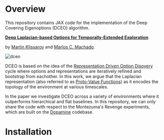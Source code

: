 # Overview
This repository contains JAX code for the implementation of the Deep Covering Eigenoptions (DCEO) algorithm.

**[Deep Laplacian-based Options for Temporally-Extended Exploration](https://proceedings.mlr.press/v202/klissarov23a/klissarov23a.pdf)**

by [Martin Klissarov](https://mklissa.github.io) and [Marlos C. Machado](https://webdocs.cs.ualberta.ca/~machado/). 

![dceo](https://github.com/mklissa/deco_dopamine/assets/22938475/285c7ed1-f1a3-499f-8655-5802ee4738c9)

DCEO is based on the idea of the [Representation Driven Option Disovery](https://medium.com/@marlos.cholodovskis/the-representation-driven-option-discovery-cycle-e3f5877696c2) cycle where options and representations are iteratively refined and bootstrap from eachother. In this work, we argue that the Laplacian representation (also referred to as [Proto-Value Functions](https://homes.cs.washington.edu/~todorov/courses/amath579/reading/PVF.pdf)) as it encodes the topology of the environment at various timescales. 

In the paper we investigate DCEO across a variety of environments where it outperforms hierarchical and flat baselines. In this repository, we can only share the code with respect to the Montezuma's Revenge experiments, which are built on the [Dopamine](https://github.com/google/dopamine) codebase.

# Installation
